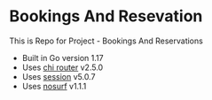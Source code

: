 # Bookings And Resevation 

This is Repo for Project - Bookings And Reservations

- Built in Go version 1.17
- Uses [chi router](https://github.com/alexedwards/scs/v2) v2.5.0
- Uses [session](https://github.com/go-chi/chi/v5) v5.0.7
- Uses [nosurf](https://github.com/justinas/nosurf) v1.1.1
 